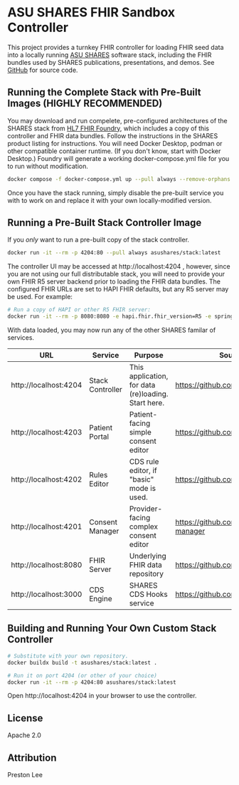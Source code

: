 # ASU SHARES FHIR Sandbox Controller

This project provides a turnkey FHIR controller for loading FHIR seed data into a locally running [ASU SHARES](https://www.asushares.com) software stack, including the FHIR bundles used by SHARES publications, presentations, and demos. See [GitHub](https://github.com/asushares/stack) for source code.


## Running the Complete Stack with Pre-Built Images (HIGHLY RECOMMENDED)

You may download and run compelete, pre-configured architectures of the SHARES stack from [HL7 FHIR Foundry](https://foundry.hl7.org), which includes a copy of this controller and FHIR data bundles. Follow the instructions in the SHARES product listing for instructions. You will need Docker Desktop, podman or other compatible container runtime. (If you don't know, start with Docker Desktop.) Foundry will generate a working docker-compose.yml file for you to run without modification.

```sh
docker compose -f docker-compose.yml up --pull always --remove-orphans
```

Once you have the stack running, simply disable the pre-built service you with to work on and replace it with your own locally-modified version.

## Running a Pre-Built Stack Controller Image

If you _only_ want to run a pre-built copy of the stack controller.
```sh
docker run -it --rm -p 4204:80 --pull always asushares/stack:latest
```

The controller UI may be accessed at http://localhost:4204 , however, since you are not using our full distributable stack, you will need to provide your own FHIR R5 server backend prior to loading the FHIR data bundles. The configured FHIR URLs are set to HAPI FHIR defaults, but any R5 server may be used. For example:

```sh
# Run a copy of HAPI or other R5 FHIR server:
docker run -it --rm -p 8080:8080 -e hapi.fhir.fhir_version=R5 -e spring.main.allow-bean-definition-overriding=true hapiproject/hapi:v7.2.0
```


With data loaded, you may now run any of the other SHARES familar of services.

| URL                   | Service           | Purpose       | Source Code   |
|----                   |----               |----           |----           |
| http://localhost:4204 | Stack Controller  | This application, for data (re)loading. Start here. | https://github.com/asushares/stack
| http://localhost:4203 | Patient Portal    | Patient-facing simple consent editor | https://github.com/asushares/patient
| http://localhost:4202 | Rules Editor      | CDS rule editor, if "basic" mode is used. | https://github.com/asushares/rules
| http://localhost:4201 | Consent Manager   | Provider-facing complex consent editor  | https://github.com/asushares/consent-manager
| http://localhost:8080 | FHIR Server       | Underlying FHIR data repository | https://github.com/hapifhir/hapi-fhir
| http://localhost:3000 | CDS Engine        | SHARES CDS Hooks service | https://github.com/asushares/cds


## Building and Running Your Own Custom Stack Controller

```sh
# Substitute with your own repository.
docker buildx build -t asushares/stack:latest . 
```

```sh
# Run it on port 4204 (or other of your choice)
docker run -it --rm -p 4204:80 asushares/stack:latest
```
Open http://localhost:4204 in your browser to use the controller.

## License

Apache 2.0

## Attribution

Preston Lee
